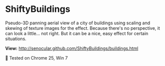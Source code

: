 ShiftyBuildings
===============

Pseudo-3D panning aerial view of a city of buildings using scaling and skewing of texture images for the effect. 
Because there's no perspective, it can look a little... not right. But it can be a nice, easy effect for certain situations.

**View:**
http://senocular.github.com/ShiftyBuildings/buildings.html

:passport_control: Tested on Chrome 25, Win 7
